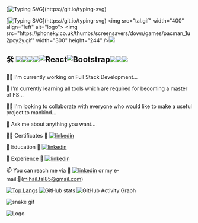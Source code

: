 [![Typing SVG](https://readme-typing-svg.herokuapp.com?font=Timmana&size=25&duration=6000&color=180707&center=true&vCenter=true&lines=%F0%9F%94%97+Hi+I'm+Mihail+Tal!...)](https://git.io/typing-svg) 

[![Typing SVG](https://readme-typing-svg.herokuapp.com?font=Timmana&size=20&duration=6000&color=180707&center=true&vCenter=true&lines=%F0%9F%94%97+Full+Stack+Developer+and+chess+addict...)](https://git.io/typing-svg)
<img src="tal.gif" width="400" align="left" alt="logo">
<img src="https://phoneky.co.uk/thumbs/screensavers/down/games/pacman_1u2pcy2y.gif" width="300" height="244" />![](https://api.visitorbadge.io/api/VisitorHit?user=Tal58f&repo=github-visitors-badge&countColor=%237B1E7A)


## 🛠 <img src="https://img.shields.io/badge/Python-FFD43B?style=for-the-badge&logo=python&logoColor=blue" /><img src="https://img.shields.io/badge/JavaScript-323330?style=for-the-badge&logo=javascript&logoColor=F7DF1E" /><img src="https://img.shields.io/badge/HTML5-E34F26?style=for-the-badge&logo=html5&logoColor=white" /><img src="https://img.shields.io/badge/CSS3-1572B6?style=for-the-badge&logo=css3&logoColor=white" />![React](https://img.shields.io/badge/react-%2320232a.svg?style=for-the-badge&logo=react&logoColor=%2361DAFB)![Bootstrap](https://img.shields.io/badge/bootstrap-%23563D7C.svg?style=for-the-badge&logo=bootstrap&logoColor=white)<img src="https://img.shields.io/badge/SQLite-07405E?style=for-the-badge&logo=sqlite&logoColor=white" /><img src="https://img.shields.io/badge/Linux-FCC624?style=for-the-badge&logo=linux&logoColor=black" /><img src="https://img.shields.io/badge/Jira-0052CC?style=for-the-badge&logo=Jira&logoColor=white" />


👩‍💻  I'm currently working on Full Stack Development...

🧠 I'm currently learning all tools which are required for becoming a master of FS...

👯‍♀️ I'm looking to collaborate with everyone who would like to make a useful project to mankind... 

🤔 Ask me about anything you want...

:man_student: Certificates 🔗 [![linkedin](https://img.shields.io/badge/linkedin-0A66C2?style=for-the-badge&logo=linkedin&logoColor=white)](https://www.linkedin.com/in/talha-toparl%C4%B1-49055372/details/certifications/)

🏫 Education 🔗 [![linkedin](https://img.shields.io/badge/linkedin-0A66C2?style=for-the-badge&logo=linkedin&logoColor=white)](https://www.linkedin.com/in/talha-toparl%C4%B1-49055372/details/education/)

🏢 Experience 🔗 [![linkedin](https://img.shields.io/badge/linkedin-0A66C2?style=for-the-badge&logo=linkedin&logoColor=white)](https://www.linkedin.com/in/talha-toparl%C4%B1-49055372/)

📫 You can reach me via 🔗 [![linkedin](https://img.shields.io/badge/linkedin-0A66C2?style=for-the-badge&logo=linkedin&logoColor=white)](https://www.linkedin.com/in/talha-toparl%C4%B1-49055372/) or my e-mail:🔗(mihail.tal85@gmail.com)

[![Top Langs](https://github-readme-stats.vercel.app/api/top-langs/?username=Tal58)](https://github.com/Tal58/github-readme-stats)
![GitHub stats](https://github-readme-stats.vercel.app/api?username=Tal58&show_icons=true) 
![GitHub Activity Graph](https://activity-graph.herokuapp.com/graph?username=Tal58)  

![snake gif](https://github.com/bulutluoz/Java-fall-2021/blob/output/github-contribution-grid-snake.gif)

![Logo](https://bigthink.com/wp-content/uploads/2022/01/AdobeStock_236786791.jpeg?lb=1536,864)

